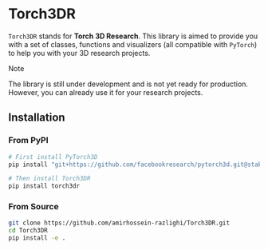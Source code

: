 # Torch3DR
`Torch3DR` stands for __Torch 3D Research__. This library is aimed to provide you with a set of classes, functions and visualizers (all compatible with `PyTorch`) to help you with your 3D research projects. 

> [!NOTE]  
> The library is still under development and is not yet ready for production. However, you can already use it for your research projects.


## Installation

### From PyPI
```bash
# First install PyTorch3D
pip install "git+https://github.com/facebookresearch/pytorch3d.git@stable"

# Then install Torch3DR
pip install torch3dr
```

### From Source
```bash
git clone https://github.com/amirhossein-razlighi/Torch3DR.git
cd Torch3DR
pip install -e .
```
